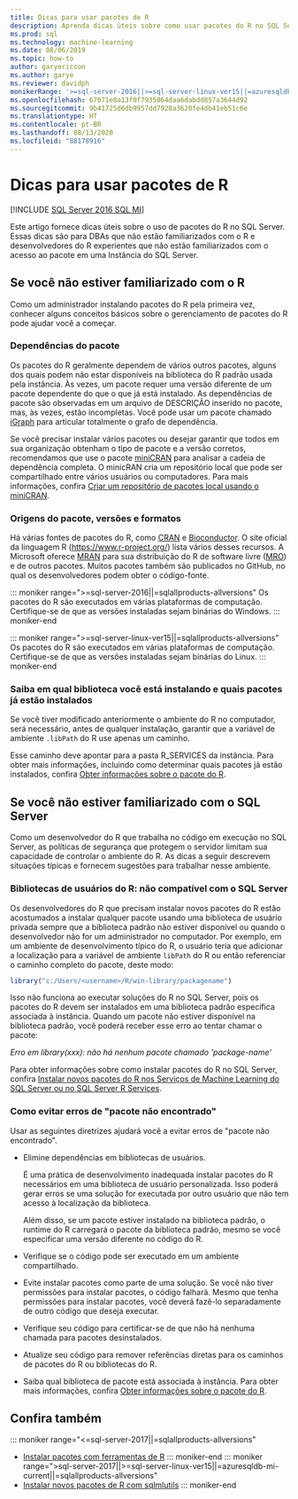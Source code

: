 ```yaml
---
title: Dicas para usar pacotes de R
description: Aprenda dicas úteis sobre como usar pacotes do R no SQL Server para aqueles que são novos no R ou no SQL Server.
ms.prod: sql
ms.technology: machine-learning
ms.date: 08/06/2019
ms.topic: how-to
author: garyericson
ms.author: garye
ms.reviewer: davidph
monikerRange: '>=sql-server-2016||>=sql-server-linux-ver15||=azuresqldb-mi-current||=sqlallproducts-allversions'
ms.openlocfilehash: 67071e8a13f0f7935064daa6dabdd857a3644d92
ms.sourcegitcommit: 9b41725d6db9957dd7928a3620fe4db41eb51c6e
ms.translationtype: HT
ms.contentlocale: pt-BR
ms.lasthandoff: 08/13/2020
ms.locfileid: "88178916"
---
```

# <a name="tips-for-using-r-packages"></a>Dicas para usar pacotes de R

[!INCLUDE [SQL Server 2016 SQL MI](../../includes/applies-to-version/sqlserver2016-asdbmi.md)]

Este artigo fornece dicas úteis sobre o uso de pacotes do R no SQL Server. Essas dicas são para DBAs que não estão familiarizados com o R e desenvolvedores do R experientes que não estão familiarizados com o acesso ao pacote em uma Instância do SQL Server.

## <a name="if-youre-new-to-r"></a>Se você não estiver familiarizado com o R

Como um administrador instalando pacotes do R pela primeira vez, conhecer alguns conceitos básicos sobre o gerenciamento de pacotes do R pode ajudar você a começar.

### <a name="package-dependencies"></a>Dependências do pacote

Os pacotes do R geralmente dependem de vários outros pacotes, alguns dos quais podem não estar disponíveis na biblioteca do R padrão usada pela instância. Às vezes, um pacote requer uma versão diferente de um pacote dependente do que o que já está instalado. As dependências de pacote são observadas em um arquivo de DESCRIÇÃO inserido no pacote, mas, às vezes, estão incompletas. Você pode usar um pacote chamado [iGraph](https://igraph.org/r/) para articular totalmente o grafo de dependência.

Se você precisar instalar vários pacotes ou desejar garantir que todos em sua organização obtenham o tipo de pacote e a versão corretos, recomendamos que use o pacote [miniCRAN](https://mran.microsoft.com/package/miniCRAN) para analisar a cadeia de dependência completa. O minicRAN cria um repositório local que pode ser compartilhado entre vários usuários ou computadores. Para mais informações, confira [Criar um repositório de pacotes local usando o miniCRAN](create-a-local-package-repository-using-minicran.md).

### <a name="package-sources-versions-and-formats"></a>Origens do pacote, versões e formatos

Há várias fontes de pacotes do R, como [CRAN](https://cran.r-project.org/) e [Bioconductor](https://www.bioconductor.org/). O site oficial da linguagem R (<https://www.r-project.org/>) lista vários desses recursos. A Microsoft oferece [MRAN](https://mran.microsoft.com/) para sua distribuição do R de software livre ([MRO](https://mran.microsoft.com/open)) e de outros pacotes. Muitos pacotes também são publicados no GitHub, no qual os desenvolvedores podem obter o código-fonte.

::: moniker range=">=sql-server-2016||=sqlallproducts-allversions"
Os pacotes do R são executados em várias plataformas de computação. Certifique-se de que as versões instaladas sejam binárias do Windows.
::: moniker-end

::: moniker range=">=sql-server-linux-ver15||=sqlallproducts-allversions"
Os pacotes do R são executados em várias plataformas de computação. Certifique-se de que as versões instaladas sejam binárias do Linux.
::: moniker-end

### <a name="know-which-library-youre-installing-to-and-which-packages-are-already-installed"></a>Saiba em qual biblioteca você está instalando e quais pacotes já estão instalados

Se você tiver modificado anteriormente o ambiente do R no computador, será necessário, antes de qualquer instalação, garantir que a variável de ambiente `.libPath` do R use apenas um caminho.

Esse caminho deve apontar para a pasta R_SERVICES da instância. Para obter mais informações, incluindo como determinar quais pacotes já estão instalados, confira [Obter informações sobre o pacote do R](../package-management/r-package-information.md).

## <a name="if-youre-new-to-sql-server"></a>Se você não estiver familiarizado com o SQL Server

Como um desenvolvedor do R que trabalha no código em execução no SQL Server, as políticas de segurança que protegem o servidor limitam sua capacidade de controlar o ambiente do R. As dicas a seguir descrevem situações típicas e fornecem sugestões para trabalhar nesse ambiente.

### <a name="r-user-libraries-not-supported-on-sql-server"></a>Bibliotecas de usuários do R: não compatível com o SQL Server

Os desenvolvedores do R que precisam instalar novos pacotes do R estão acostumados a instalar qualquer pacote usando uma biblioteca de usuário privada sempre que a biblioteca padrão não estiver disponível ou quando o desenvolvedor não for um administrador no computador. Por exemplo, em um ambiente de desenvolvimento típico do R, o usuário teria que adicionar a localização para a variável de ambiente `libPath` do R ou então referenciar o caminho completo do pacote, deste modo:

```R
library("c:/Users/<username>/R/win-library/packagename")
```

Isso não funciona ao executar soluções do R no SQL Server, pois os pacotes do R devem ser instalados em uma biblioteca padrão específica associada à instância. Quando um pacote não estiver disponível na biblioteca padrão, você poderá receber esse erro ao tentar chamar o pacote:

*Erro em library(xxx): não há nenhum pacote chamado 'package-name'*

Para obter informações sobre como instalar pacotes do R no SQL Server, confira [Instalar novos pacotes do R nos Serviços de Machine Learning do SQL Server ou no SQL Server R Services](install-additional-r-packages-on-sql-server.md).

### <a name="how-to-avoid-package-not-found-errors"></a>Como evitar erros de "pacote não encontrado"

Usar as seguintes diretrizes ajudará você a evitar erros de "pacote não encontrado".

+ Elimine dependências em bibliotecas de usuários.

    É uma prática de desenvolvimento inadequada instalar pacotes do R necessários em uma biblioteca de usuário personalizada. Isso poderá gerar erros se uma solução for executada por outro usuário que não tem acesso à localização da biblioteca.

    Além disso, se um pacote estiver instalado na biblioteca padrão, o runtime do R carregará o pacote da biblioteca padrão, mesmo se você especificar uma versão diferente no código do R.

+ Verifique se o código pode ser executado em um ambiente compartilhado.

+ Evite instalar pacotes como parte de uma solução. Se você não tiver permissões para instalar pacotes, o código falhará. Mesmo que tenha permissões para instalar pacotes, você deverá fazê-lo separadamente de outro código que deseja executar.

+ Verifique seu código para certificar-se de que não há nenhuma chamada para pacotes desinstalados.

+ Atualize seu código para remover referências diretas para os caminhos de pacotes do R ou bibliotecas do R.

+ Saiba qual biblioteca de pacote está associada à instância. Para obter mais informações, confira [Obter informações sobre o pacote do R](../package-management/r-package-information.md).

## <a name="see-also"></a>Confira também

::: moniker range="<=sql-server-2017||=sqlallproducts-allversions"
+ [Instalar pacotes com ferramentas de R](install-r-packages-standard-tools.md)
::: moniker-end
::: moniker range=">sql-server-2017||>=sql-server-linux-ver15||=azuresqldb-mi-current||=sqlallproducts-allversions"
+ [Instalar novos pacotes de R com sqlmlutils](install-additional-r-packages-on-sql-server.md)
::: moniker-end
